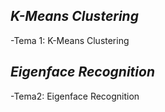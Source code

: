 *K-Means Clustering*
--------------------
-Tema 1: K-Means Clustering

*Eigenface Recognition*
-----------------------

-Tema2: Eigenface Recognition